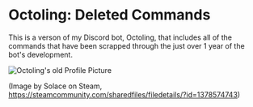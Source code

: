 # Octoling: Deleted Commands
This is a verson of my Discord bot, Octoling, that includes all of the commands that
have been scrapped through the just over 1 year of the bot's development.

![Octoling's old Profile Picture](http://woomyboi.uk/OctolingOGPFP.png)

(Image by Solace on Steam, https://steamcommunity.com/sharedfiles/filedetails/?id=1378574743)
